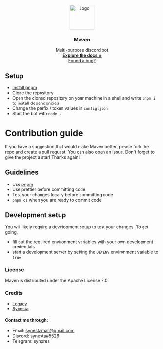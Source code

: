 <div align="center">
  <a href="https://github.com/synesta/maven">
    <img src="https://cdn.discordapp.com/attachments/896963455708438552/897246055790411816/Logo_Transparent.png" alt="Logo" width="80" height="80">
  </a>

<h3 align="center">Maven</h3>

  <p align="center">
    Multi-purpose discord bot
    <br />
    <a href="https://synesta.gitbook.io/maven-documentation/"><strong>Explore the docs »</strong></a>
    <br />
    <a href="https://github.com/synest/maven/issues">Found a bug?</a>
  </p>
</div>


## Setup
- <a href="https://pnpm.io">Install pnpm</a>
- Clone the repository
- Open the cloned repository on your machine in a shell and write `pnpm i` to install dependencies
- Change the prefix / token values in `config.json`
- Start the bot with `node .`

# Contribution guide
If you have a suggestion that would make Maven better, please fork the repo and create a pull request. You can also open an issue.
Don't forget to give the project a star! Thanks again!

## Guidelines

-   Use [pnpm](https://pnpm.io)
-   Use prettier before committing code
-   Test your changes locally before committing code
-   `pnpm cz` when you are ready to commit code

## Development setup

You will likely require a development setup to test your changes. To get going,

-   fill out the required environment variables with your own development credentials
-   start a development server by setting the `DEVENV` environment variable to `true`

### License

Maven is distributed under the Apache License 2.0.

### Credits 
- <a href="github.com/uwuLegacy">Legacy</a>
- <a href="github.com/synesta">Synesta</a>

#### Contact me through:

-   Email: synestamail@gmail.com
-   Discord: synesta#5526
-   Telegram: synpres
